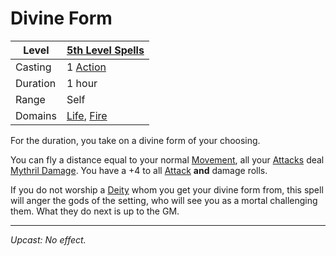 # Divine Form

| Level    | [5th Level Spells](5th%20Level%20Spells.md)                                        |
| -------- | ---------------------------------------------------------------------------------- |
| Casting  | 1 [Action](../../../../Game%20Procedures/Action.md)                                |
| Duration | 1 hour                                                                             |
| Range    | Self                                                                               |
| Domains  | [Life](../../../Spell%20Domains/Life.md), [Fire](../../../Spell%20Domains/Fire.md) |

For the duration, you take on a divine form of your choosing.

You can fly a distance equal to your normal [Movement](../../../../Game%20Procedures/Movement.md), all your [Attacks](../../../../Game%20Procedures/Attack.md) deal [Mythril Damage](../../../../Damage%20Types/Mythril%20Damage.md). You have a +4 to all [Attack](../../../../Game%20Procedures/Attack.md) **and** damage rolls.

If you do not worship a [Deity](../../../Deities/Deities.md) whom you get your divine form from, this spell will anger the gods of the setting, who will see you as a mortal challenging them. What they do next is up to the GM.

---
*Upcast: No effect.*
